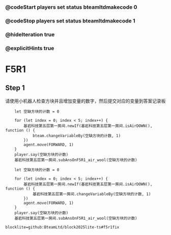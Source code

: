 ### @codeStart players set status bteamltdmakecode 0
### @codeStop players set status bteamltdmakecode 1

### @hideIteration true
### @explicitHints true

# F5R1

## Step 1
请使用小机器人检查方块并且增加变量的数字，然后提交对应的变量到答案记录板

```ghost
    let 空缺方块的计数 = 0

    for (let index = 0; index < 5; index++) {
        基岩科技第五层第一房间.newIf(基岩科技第五层第一房间.isAirDOWN(), function () {
            bteam.changeVariableBy(空缺方块的计数, 1)
        })
        agent.move(FORWARD, 1)
    }
    player.say(空缺方块的计数)
    基岩科技第五层第一房间.subAnsOnF5R1_air_wool(空缺方块的计数)
```
```template
    let 空缺方块的计数 = 0

    for (let index = 0; index < 5; index++) {
        基岩科技第五层第一房间.newIf(基岩科技第五层第一房间.isAirDOWN(), function () {
            基岩科技第五层第一房间.changeVariableBy(空缺方块的计数, 1)
        })
        agent.move(FORWARD, 1)
    }
    player.say(空缺方块的计数)
    基岩科技第五层第一房间.subAnsOnF5R1_air_wool(空缺方块的计数)
```

```package
blocklite=github:BteamLtd/block2025lite-ts#f5r1fix
```
